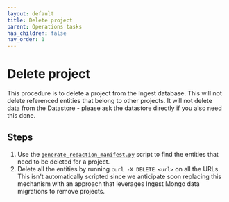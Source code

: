 ```yaml
---
layout: default
title: Delete project
parent: Operations tasks
has_children: false
nav_order: 1
---
```


# Delete project
This procedure is to delete a project from the Ingest database. This will not delete referenced entities that belong to other projects. It will not delete data from the Datastore - please ask the datastore directly if you also need this done.

## Steps
1. Use the [`generate_redaction_manifest.py`](https://github.com/HumanCellAtlas/ingest-client/blob/master/ingest/utils/generate_redaction_manifest.py) script to find the entities that need to be deleted for a project.
2. Delete all the entities by running `curl -X DELETE <url>` on all the URLs. This isn't automatically scripted since we anticipate soon replacing this mechanism with an approach that leverages Ingest Mongo data migrations to remove projects.